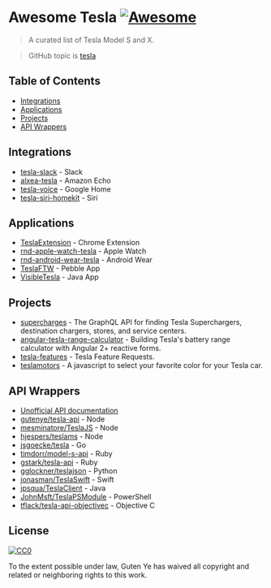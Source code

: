 # Awesome Tesla [![Awesome](https://cdn.rawgit.com/sindresorhus/awesome/d7305f38d29fed78fa85652e3a63e154dd8e8829/media/badge.svg)](https://github.com/sindresorhus/awesome)
> A curated list of Tesla Model S and X.

> GitHub topic is [tesla](https://github.com/search?q=topic%3Atesla&s=stars)

## Table of Contents

- [Integrations](#integrations)
- [Applications](#applications)
- [Projects](#projects)
- [API Wrappers](#api-wrappers)

## Integrations

- [tesla-slack](https://github.com/heikkipora/tesla-slack) - Slack
- [alxea-tesla](https://github.com/mseminatore/alexa-tesla) - Amazon Echo
- [tesla-voice](https://github.com/mattdy/tesla-voice) - Google Home
- [tesla-siri-homekit](https://github.com/SamGabbay/tesla-siri-homekit) - Siri

## Applications

- [TeslaExtension](https://github.com/TrevorSStone/TeslaExtension) - Chrome Extension
- [rnd-apple-watch-tesla](https://github.com/eleks/rnd-apple-watch-tesla) - Apple Watch
- [rnd-android-wear-tesla](https://github.com/eleks/rnd-android-wear-tesla) - Android Wear
- [TeslaFTW](https://github.com/ErikDeBruijn/TeslaFTW) - Pebble App
- [VisibleTesla](https://github.com/jpasqua/VisibleTesla) - Java App

## Projects

- [supercharges](https://github.com/wattapp/superchargers) - The GraphQL API for finding Tesla Superchargers, destination chargers, stores, and service centers.
- [angular-tesla-range-calculator](https://github.com/toddmotto/angular-tesla-range-calculator) - Building Tesla's battery range calculator with Angular 2+ reactive forms.
- [tesla-features](https://github.com/sahin/tesla-features) - Tesla Feature Requests.
- [teslamotors](https://github.com/uxpablo/teslamotors) - A javascript to select your favorite color for your Tesla car.

## API Wrappers

- [Unofficial API documentation](http://docs.timdorr.apiary.io/#) 
- [gutenye/tesla-api](https://github.com/gutenye/tesla-api) - Node
- [mesminatore/TeslaJS](https://github.com/mseminatore/TeslaJS) - Node
- [hjespers/teslams](https://github.com/hjespers/teslams) - Node
- [jsgoecke/tesla](https://github.com/jsgoecke/tesla) - Go
- [timdorr/model-s-api](https://github.com/timdorr/model-s-api) - Ruby
- [gstark/tesla-api](https://github.com/gstark/tesla-api) - Ruby
- [gglockner/teslajson](https://github.com/gglockner/teslajson) - Python
- [jonasman/TeslaSwift](https://github.com/jonasman/TeslaSwift) - Swift
- [jpsqua/TeslaClient](https://github.com/jpasqua/TeslaClient) - Java
- [JohnMsft/TeslaPSModule](https://github.com/JonnMsft/TeslaPSModule) - PowerShell
- [tflack/tesla-api-objectivec](https://github.com/tflack/tesla-api-objectivec) - Objective C

## License

[![CC0](http://mirrors.creativecommons.org/presskit/buttons/88x31/svg/cc-zero.svg)](https://creativecommons.org/publicdomain/zero/1.0/)

To the extent possible under law, Guten Ye has waived all copyright and related or neighboring rights to this work.
